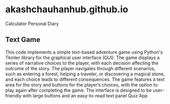 # akashchauhanhub.github.io
Calculator
Personal Diary
## Text Game
This code implements a simple text-based adventure game using Python's Tkinter library for the graphical user interface (GUI). The game displays a series of narrative choices to the player, with each decision affecting the outcome of the story. The player navigates through different scenarios, such as entering a forest, helping a traveler, or discovering a magical stone, and each choice leads to different consequences. The game features a text area for the story and buttons for the player’s choices, with the option to play again after completing the game. The interface is designed to be user-friendly with large buttons and an easy-to-read text panel
Quiz App
